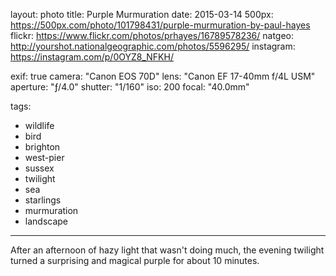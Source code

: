 layout: photo
title: Purple Murmuration
date: 2015-03-14
500px: https://500px.com/photo/101798431/purple-murmuration-by-paul-hayes
flickr: https://www.flickr.com/photos/prhayes/16789578236/
natgeo: http://yourshot.nationalgeographic.com/photos/5596295/
instagram: https://instagram.com/p/0OYZ8_NFKH/

exif: true
camera: "Canon EOS 70D"
lens: "Canon EF 17-40mm f/4L USM"
aperture: "ƒ/4.0"
shutter: "1/160"
iso: 200
focal: "40.0mm"

tags:
  - wildlife
  - bird
  - brighton
  - west-pier
  - sussex
  - twilight
  - sea
  - starlings
  - murmuration
  - landscape
---

After an afternoon of hazy light that wasn't doing much, the evening twilight turned a surprising and magical purple for about 10 minutes.
